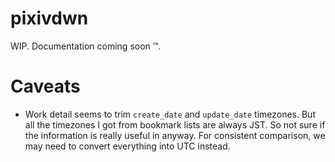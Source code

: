 # pixivdwn

WIP. Documentation coming soon :tm:.

# Caveats
- Work detail seems to trim `create_date` and `update_date` timezones. But all the timezones I got from bookmark lists are always JST. So not sure if the information is really useful in anyway. For consistent comparison, we may need to convert everything into UTC instead.
